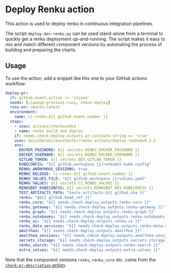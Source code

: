 # Deploy Renku action

This action is used to deploy renku in continuous integration pipelines.

The script `deploy-dev-renku.py` can be used stand-alone from a terminal to
quickly get a renku deployment up-and-running. The script makes it easy to mix
and match different component versions by automating the process of building
and preparing the charts.

## Usage

To use the action, add a snippet like this one to your GitHub actions workflow:

```yaml
deploy-pr:
  if: github.event.action != 'closed'
  needs: [cleanup-previous-runs, check-deploy]
  runs-on: ubuntu-latest
  environment:
    name: ci-renku-${{ github.event.number }}
  steps:
    - uses: actions/checkout@v3
    - name: renku build and deploy
    if: needs.check-deploy.outputs.pr-contains-string == 'true'
    uses: SwissDataScienceCenter/renku-actions/deploy-renku@v0.3.2
    env:
      DOCKER_PASSWORD: ${{ secrets.RENKU_DOCKER_PASSWORD }}
      DOCKER_USERNAME: ${{ secrets.RENKU_DOCKER_USERNAME }}
      GITLAB_TOKEN: ${{ secrets.DEV_GITLAB_TOKEN }}
      KUBECONFIG: "${{ github.workspace }}/renkubot-kube.config"
      RENKU_ANONYMOUS_SESSIONS: true
      RENKU_RELEASE: ci-renku-${{ github.event.number }}
      RENKU_VALUES_FILE: "${{ github.workspace }}/values.yaml"
      RENKU_VALUES: ${{ secrets.CI_RENKU_VALUES }}
      RENKUBOT_KUBECONFIG: ${{ secrets.RENKUBOT_DEV_KUBECONFIG }}
      TEST_ARTIFACTS_PATH: "tests-artifacts-${{ github.sha }}"
      renku: "@${{ github.head_ref }}"
      renku_core: "${{ needs.check-deploy.outputs.renku-core }}"
      renku_gateway: "${{ needs.check-deploy.outputs.renku-gateway }}"
      renku_graph: "${{ needs.check-deploy.outputs.renku-graph }}"
      renku_notebooks: "${{ needs.check-deploy.outputs.renku-notebooks }}"
      renku_ui: "${{ needs.check-deploy.outputs.renku-ui }}"
      renku_data_services: "${{ needs.check-deploy.outputs.renku-data-services }}"
      amalthea: "${{ needs.check-deploy.outputs.amalthea }}"
      amalthea_sessions: "${{ needs.check-deploy.outputs.amalthea-sessions }}"
      secrets_storage: "${{ needs.check-deploy.outputs.secrets-storage}}"
      renku_search: "${{ needs.check-deploy.outputs.renku-search }}"
      extra_values: "${{ needs.check-deploy.outputs.extra-values }}"
```

Note that the component versions `renku`, `renku_core` etc. come from the
[`check-pr-description`
action](https://github.com/SwissDataScienceCenter/renku-actions/tree/master/check-pr-description).
